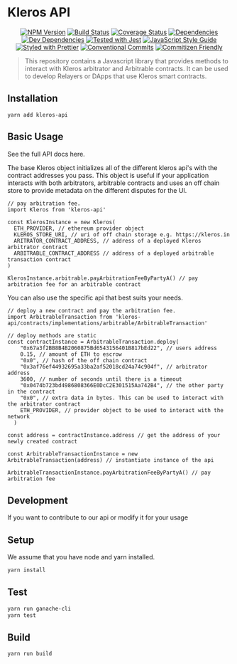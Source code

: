 # Kleros API

<p align="center">
  <a href="https://badge.fury.io/js/kleros-api"><img src="https://badge.fury.io/js/kleros-api.svg" alt="NPM Version"></a>
  <a href="https://travis-ci.org/kleros/kleros-api"><img src="https://travis-ci.org/kleros/kleros-api.svg?branch=master" alt="Build Status"></a>
  <a href="https://coveralls.io/github/kleros/kleros-api?branch=master"><img src="https://coveralls.io/repos/github/kleros/kleros-api/badge.svg?branch=master" alt="Coverage Status"></a>
  <a href="https://david-dm.org/kleros/kleros-api"><img src="https://david-dm.org/kleros/kleros-api.svg" alt="Dependencies"></a>
  <a href="https://david-dm.org/kleros/kleros-api?type=dev"><img src="https://david-dm.org/kleros/kleros-api/dev-status.svg" alt="Dev Dependencies"></a>
  <a href="https://github.com/facebook/jest"><img src="https://img.shields.io/badge/tested_with-jest-99424f.svg" alt="Tested with Jest"></a>
  <a href="https://standardjs.com"><img src="https://img.shields.io/badge/code_style-standard-brightgreen.svg" alt="JavaScript Style Guide"></a>
  <a href="https://github.com/prettier/prettier"><img src="https://img.shields.io/badge/styled_with-prettier-ff69b4.svg" alt="Styled with Prettier"></a>
  <a href="https://conventionalcommits.org"><img src="https://img.shields.io/badge/Conventional%20Commits-1.0.0-yellow.svg" alt="Conventional Commits"></a>
  <a href="http://commitizen.github.io/cz-cli/"><img src="https://img.shields.io/badge/commitizen-friendly-brightgreen.svg" alt="Commitizen Friendly"></a>
</p>

> This repository contains a Javascript library that provides methods to interact with Kleros arbitrator
  and Arbitrable contracts. It can be used to develop Relayers or DApps that use Kleros smart contracts.

## Installation
```
yarn add kleros-api
```

## Basic Usage

See the full API docs here.

The base Kleros object initializes all of the different kleros api's with the contract
addresses you pass. This object is useful if your application interacts with both arbitrators,
arbitrable contracts and uses an off chain store to provide metadata on the different disputes
for the UI.

```
// pay arbitration fee.
import Kleros from 'kleros-api'

const KlerosInstance = new Kleros(
  ETH_PROVIDER, // ethereum provider object
  KLEROS_STORE_URI, // uri of off chain storage e.g. https://kleros.in
  ARITRATOR_CONTRACT_ADDRESS, // address of a deployed Kleros arbitrator contract
  ARBITRABLE_CONTRACT_ADDRESS // address of a deployed arbitrable transaction contract
)

KlerosInstance.arbitrable.payArbitrationFeeByPartyA() // pay arbitration fee for an arbitrable contract
```

You can also use the specific api that best suits your needs.

```
// deploy a new contract and pay the arbitration fee.
import ArbitrableTransaction from 'kleros-api/contracts/implementations/arbitrable/ArbitrableTransaction'

// deploy methods are static
const contractInstance = ArbitrableTransaction.deploy(
    "0x67a3f2BB8B4B2060875Bd6543156401B817bEd22", // users address
    0.15, // amount of ETH to escrow
    "0x0", // hash of the off chain contract
    "0x3af76ef44932695a33ba2af52018cd24a74c904f", // arbitrator address
    3600, // number of seconds until there is a timeout
    "0x0474b723bd4986808366E0DcC2E301515Aa742B4", // the other party in the contract
    "0x0", // extra data in bytes. This can be used to interact with the arbitrator contract
    ETH_PROVIDER, // provider object to be used to interact with the network
  )

const address = contractInstance.address // get the address of your newly created contract

const ArbitrableTransactionInstance = new ArbitrableTransaction(address) // instantiate instance of the api

ArbitrableTransactionInstance.payArbitrationFeeByPartyA() // pay arbitration fee
```

## Development

If you want to contribute to our api or modify it for your usage

## Setup

We assume that you have node and yarn installed.

```sh
yarn install
```

## Test

```sh
yarn run ganache-cli
yarn test
```

## Build

```sh
yarn run build
```
